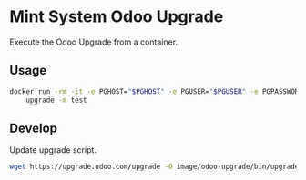 Mint System Odoo Upgrade
===

Execute the Odoo Upgrade from a container.

## Usage

```bash
docker run -rm -it -e PGHOST="$PGHOST" -e PGUSER="$PGUSER" -e PGPASSWORD="$PGPASSWORD" mintsystem/odoo-upgrade \
    upgrade -m test 
```

## Develop

Update upgrade script.

```bash
wget https://upgrade.odoo.com/upgrade -O image/odoo-upgrade/bin/upgrade
```